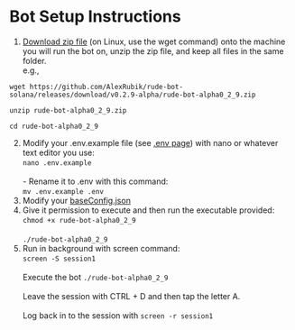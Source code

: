 # Bot Setup Instructions

1. [Download zip file](https://github.com/AlexRubik/rude-bot-solana/releases) (on Linux, use the wget command) onto the machine you will run the bot on, unzip the zip file, and keep all files in the same folder.\
   e.g.,&#x20;

```
wget https://github.com/AlexRubik/rude-bot-solana/releases/download/v0.2.9-alpha/rude-bot-alpha0_2_9.zip
```

```
unzip rude-bot-alpha0_2_9.zip
```

```
cd rude-bot-alpha0_2_9
```

2. Modify your .env.example file (see [.env page](.env.md)) with nano or whatever text editor you use: \
   `nano .env.example`\
   \
   \- Rename it to .env with this command: \
   `mv .env.example .env`
3. Modify your [baseConfig.json](baseconfig.json.md)
4. Give it permission to execute and then run the executable provided:\
   `chmod +x rude-bot-alpha0_2_9`\
   \
   `./rude-bot-alpha0_2_9`&#x20;
5. Run in background with screen command:\
   `screen -S session1`\
   \
   Execute the bot `./rude-bot-alpha0_2_9`\
   \
   Leave the session with CTRL + D and then tap the letter A.\
   \
   Log back in to the session with `screen -r session1`
